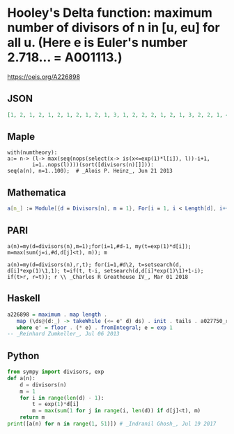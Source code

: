 # Hooley's Delta function: maximum number of divisors of n in \[u, eu\] for all u\. \(Here e is Euler's number 2\.718\.\.\. \= A001113\.\)
https://oeis.org/A226898
## JSON
```JSON
[1, 2, 1, 2, 1, 2, 1, 2, 1, 2, 1, 3, 1, 2, 2, 2, 1, 2, 1, 3, 2, 2, 1, 4, 1, 2, 1, 2, 1, 3, 1, 2, 1, 2, 2, 3, 1, 2, 1, 4, 1, 3, 1, 2, 2, 2, 1, 4, 1, 2, 1, 2, 1, 2, 2, 3, 1, 2, 1, 4, 1, 2, 2, 2, 2, 2, 1, 2, 1, 3, 1, 4, 1, 2, 2, 2, 2, 2, 1, 4, 1, 2, 1, 4, 1, 2, 1, 2, 1, 4, 2, 2]
```
## Maple
```Maple
with(numtheory):
a:= n-> (l-> max(seq(nops(select(x-> is(x<=exp(1)*l[i]), l))-i+1,
        i=1..nops(l))))(sort([divisors(n)[]])):
seq(a(n), n=1..100);  # _Alois P. Heinz_, Jun 21 2013
```
## Mathematica
```Mathematica
a[n_] := Module[{d = Divisors[n], m = 1}, For[i = 1, i < Length[d], i++, t = E*d[[i]]; m = Max[ Sum[ Boole[d[[j]] < t], {j, i, Length[d]}], m]]; m]; Table[a[n], {n, 1, 100}] (* _Jean-François Alcover_, Oct 08 2013, after Pari *)
```
## PARI
```PARI
a(n)=my(d=divisors(n),m=1);for(i=1,#d-1, my(t=exp(1)*d[i]); m=max(sum(j=i,#d,d[j]<t), m)); m
```
```PARI
a(n)=my(d=divisors(n),r,t); for(i=1,#d\2, t=setsearch(d, d[i]*exp(1)\1,1); t=if(t, t-i, setsearch(d,d[i]*exp(1)\1)+1-i); if(t>r, r=t)); r \\ _Charles R Greathouse IV_, Mar 01 2018
```
## Haskell
```Haskell
a226898 = maximum . map length .
   map (\ds@(d:_) -> takeWhile (<= e' d) ds) . init . tails . a027750_row
   where e' = floor . (* e) . fromIntegral; e = exp 1
-- _Reinhard Zumkeller_, Jul 06 2013
```
## Python
```Python
from sympy import divisors, exp
def a(n):
    d = divisors(n)
    m = 1
    for i in range(len(d) - 1):
        t = exp(1)*d[i]
        m = max(sum(1 for j in range(i, len(d)) if d[j]<t), m)
    return m
print([a(n) for n in range(1, 51)]) # _Indranil Ghosh_, Jul 19 2017
```
